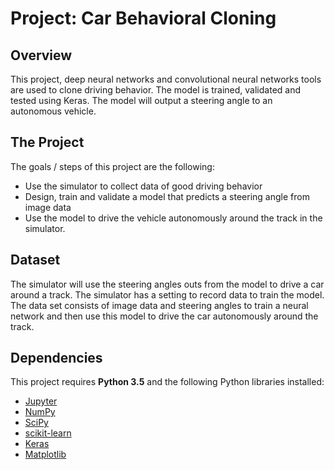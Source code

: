 # Project: Car Behavioral Cloning

Overview
---
This project, deep neural networks and convolutional neural networks tools are used to clone driving behavior.
The model is trained, validated and tested using Keras. The model will output a steering angle to an autonomous vehicle.

The Project
---
The goals / steps of this project are the following:
* Use the simulator to collect data of good driving behavior
* Design, train and validate a model that predicts a steering angle from image data
* Use the model to drive the vehicle autonomously around the track in the simulator.

Dataset
---
The simulator will use the steering angles outs from the model to drive a car around a track.
The simulator has a setting to record data to train the model. The data set consists of image data and steering angles to train a neural network and then use this model to drive the car autonomously around the track.


Dependencies
---
This project requires **Python 3.5** and the following Python libraries installed:
- [Jupyter](http://jupyter.org/)
- [NumPy](http://www.numpy.org/)
- [SciPy](https://www.scipy.org/)
- [scikit-learn](http://scikit-learn.org/)
- [Keras](http://tensorflow.org)
- [Matplotlib](http://matplotlib.org/)


